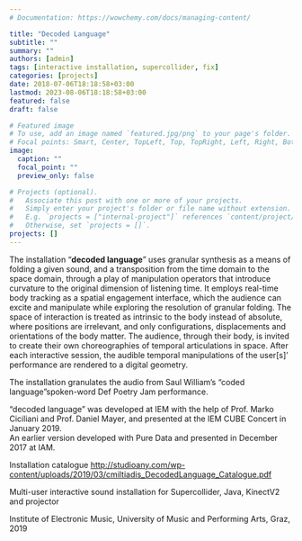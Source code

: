 ```yaml
---
# Documentation: https://wowchemy.com/docs/managing-content/

title: "Decoded Language"
subtitle: ""
summary: ""
authors: [admin]
tags: [interactive installation, supercollider, fix]
categories: [projects]
date: 2018-07-06T18:18:58+03:00
lastmod: 2023-08-06T18:18:58+03:00
featured: false
draft: false

# Featured image
# To use, add an image named `featured.jpg/png` to your page's folder.
# Focal points: Smart, Center, TopLeft, Top, TopRight, Left, Right, BottomLeft, Bottom, BottomRight.
image:
  caption: ""
  focal_point: ""
  preview_only: false

# Projects (optional).
#   Associate this post with one or more of your projects.
#   Simply enter your project's folder or file name without extension.
#   E.g. `projects = ["internal-project"]` references `content/project/deep-learning/index.md`.
#   Otherwise, set `projects = []`.
projects: []
---
```


The installation “**decoded language**” uses granular synthesis as a means of folding a given sound, and a transposition from the time domain to the space domain, through a play of manipulation operators that introduce curvature to the original dimension of listening time. It employs real-time body tracking as a spatial engagement interface, which the audience can excite and manipulate while exploring the resolution of granular folding. The space of interaction is treated as intrinsic to the body instead of absolute, where positions are irrelevant, and only configurations, displacements and orientations of the body matter. The audience, through their body, is invited to create their own choreographies of temporal articulations in space. After each interactive session, the audible temporal manipulations of the user[s]’ performance are rendered to a digital geometry.

The installation granulates the audio from Saul William’s “coded language”spoken-word Def Poetry Jam performance.

“decoded language” was developed at IEM with the help of Prof. Marko Ciciliani and Prof. Daniel Mayer, and presented at the IEM CUBE Concert in January 2019.  
An earlier version developed with Pure Data and presented in December 2017 at IAM.

Installation catalogue http://studioany.com/wp-content/uploads/2019/03/cmiltiadis_DecodedLanguage_Catalogue.pdf

Multi-user interactive sound installation for Supercollider, Java, KinectV2 and projector

Institute of Electronic Music, University of Music and Performing Arts, Graz, 2019